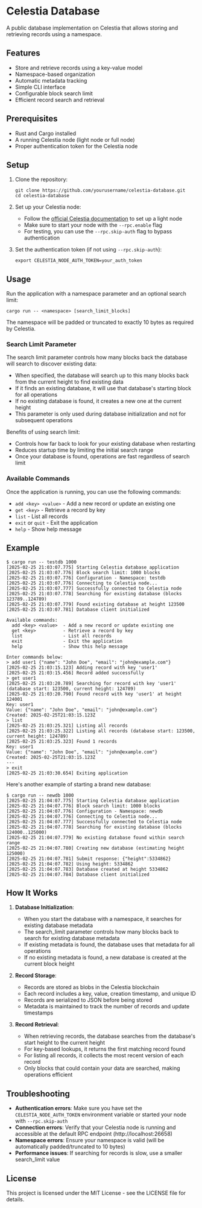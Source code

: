 # Celestia Database

A public database implementation on Celestia that allows storing and retrieving records using a namespace.

## Features

- Store and retrieve records using a key-value model
- Namespace-based organization
- Automatic metadata tracking
- Simple CLI interface
- Configurable block search limit
- Efficient record search and retrieval

## Prerequisites

- Rust and Cargo installed
- A running Celestia node (light node or full node)
- Proper authentication token for the Celestia node

## Setup

1. Clone the repository:
   ```
   git clone https://github.com/yourusername/celestia-database.git
   cd celestia-database
   ```

2. Set up your Celestia node:
   - Follow the [official Celestia documentation](https://docs.celestia.org/nodes/light-node) to set up a light node
   - Make sure to start your node with the `--rpc.enable` flag
   - For testing, you can use the `--rpc.skip-auth` flag to bypass authentication

3. Set the authentication token (if not using `--rpc.skip-auth`):
   ```
   export CELESTIA_NODE_AUTH_TOKEN=your_auth_token
   ```

## Usage

Run the application with a namespace parameter and an optional search limit:

```
cargo run -- <namespace> [search_limit_blocks]
```

The namespace will be padded or truncated to exactly 10 bytes as required by Celestia.

### Search Limit Parameter

The search limit parameter controls how many blocks back the database will search to discover existing data:

- When specified, the database will search up to this many blocks back from the current height to find existing data
- If it finds an existing database, it will use that database's starting block for all operations
- If no existing database is found, it creates a new one at the current height
- This parameter is only used during database initialization and not for subsequent operations

Benefits of using search limit:
- Controls how far back to look for your existing database when restarting
- Reduces startup time by limiting the initial search range
- Once your database is found, operations are fast regardless of search limit

### Available Commands

Once the application is running, you can use the following commands:

- `add <key> <value>` - Add a new record or update an existing one
- `get <key>` - Retrieve a record by key
- `list` - List all records
- `exit` or `quit` - Exit the application
- `help` - Show help message

## Example

```
$ cargo run -- testdb 1000
[2025-02-25 21:03:07.775] Starting Celestia database application
[2025-02-25 21:03:07.776] Block search limit: 1000 blocks
[2025-02-25 21:03:07.776] Configuration - Namespace: testdb
[2025-02-25 21:03:07.776] Connecting to Celestia node...
[2025-02-25 21:03:07.777] Successfully connected to Celestia node
[2025-02-25 21:03:07.778] Searching for existing database (blocks 123789..124789)
[2025-02-25 21:03:07.779] Found existing database at height 123500
[2025-02-25 21:03:07.781] Database client initialized

Available commands:
  add <key> <value>  - Add a new record or update existing one
  get <key>          - Retrieve a record by key
  list               - List all records
  exit               - Exit the application
  help               - Show this help message

Enter commands below:
> add user1 {"name": "John Doe", "email": "john@example.com"}
[2025-02-25 21:03:15.123] Adding record with key 'user1'
[2025-02-25 21:03:15.456] Record added successfully
> get user1
[2025-02-25 21:03:20.789] Searching for record with key 'user1' (database start: 123500, current height: 124789)
[2025-02-25 21:03:20.790] Found record with key 'user1' at height 124001
Key: user1
Value: {"name": "John Doe", "email": "john@example.com"}
Created: 2025-02-25T21:03:15.123Z
> list
[2025-02-25 21:03:25.321] Listing all records
[2025-02-25 21:03:25.322] Listing all records (database start: 123500, current height: 124789)
[2025-02-25 21:03:25.323] Found 1 records
Key: user1
Value: {"name": "John Doe", "email": "john@example.com"}
Created: 2025-02-25T21:03:15.123Z
---
> exit
[2025-02-25 21:03:30.654] Exiting application
```

Here's another example of starting a brand new database:

```
$ cargo run -- newdb 1000
[2025-02-25 21:04:07.775] Starting Celestia database application
[2025-02-25 21:04:07.776] Block search limit: 1000 blocks
[2025-02-25 21:04:07.776] Configuration - Namespace: newdb
[2025-02-25 21:04:07.776] Connecting to Celestia node...
[2025-02-25 21:04:07.777] Successfully connected to Celestia node
[2025-02-25 21:04:07.778] Searching for existing database (blocks 124000..125000)
[2025-02-25 21:04:07.779] No existing database found within search range
[2025-02-25 21:04:07.780] Creating new database (estimating height 125000)
[2025-02-25 21:04:07.781] Submit response: {"height":5334862}
[2025-02-25 21:04:07.782] Using height: 5334862
[2025-02-25 21:04:07.783] Database created at height 5334862
[2025-02-25 21:04:07.784] Database client initialized
```

## How It Works

1. **Database Initialization**:
   - When you start the database with a namespace, it searches for existing database metadata
   - The search_limit parameter controls how many blocks back to search for existing database metadata
   - If existing metadata is found, the database uses that metadata for all operations
   - If no existing metadata is found, a new database is created at the current block height

2. **Record Storage**:
   - Records are stored as blobs in the Celestia blockchain
   - Each record includes a key, value, creation timestamp, and unique ID
   - Records are serialized to JSON before being stored
   - Metadata is maintained to track the number of records and update timestamps

3. **Record Retrieval**:
   - When retrieving records, the database searches from the database's start height to the current height
   - For key-based lookups, it returns the first matching record found
   - For listing all records, it collects the most recent version of each record
   - Only blocks that could contain your data are searched, making operations efficient

## Troubleshooting

- **Authentication errors**: Make sure you have set the `CELESTIA_NODE_AUTH_TOKEN` environment variable or started your node with `--rpc.skip-auth`
- **Connection errors**: Verify that your Celestia node is running and accessible at the default RPC endpoint (http://localhost:26658)
- **Namespace errors**: Ensure your namespace is valid (will be automatically padded/truncated to 10 bytes)
- **Performance issues**: If searching for records is slow, use a smaller search_limit value

## License

This project is licensed under the MIT License - see the LICENSE file for details.
